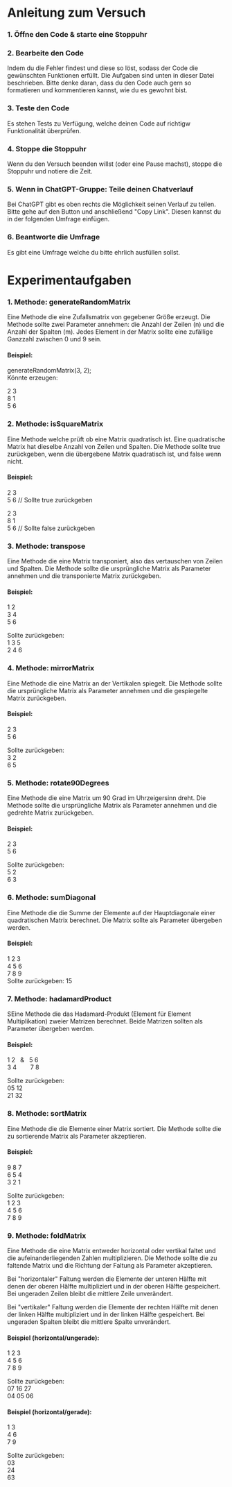 # Anleitung zum Versuch

### 1. Öffne den Code & starte eine Stoppuhr
### 2. Bearbeite den Code
Indem du die Fehler findest und diese so löst, sodass der Code die gewünschten Funktionen erfüllt. Die Aufgaben sind unten in dieser Datei beschrieben.
Bitte denke daran, dass du den Code auch gern so formatieren und kommentieren kannst, wie du es gewohnt bist.
### 3. Teste den Code
Es stehen Tests zu Verfügung, welche deinen Code auf richtigw Funktionalität überprüfen.
### 4. Stoppe die Stoppuhr
Wenn du den Versuch beenden willst (oder eine Pause machst), stoppe die Stoppuhr und notiere die Zeit.
### 5. Wenn in ChatGPT-Gruppe: Teile deinen Chatverlauf
Bei ChatGPT gibt es oben rechts die Möglichkeit seinen Verlauf zu teilen. Bitte gehe auf den Button und anschließend "Copy Link".
Diesen kannst du in der folgenden Umfrage einfügen.
### 6. Beantworte die Umfrage
Es gibt eine Umfrage welche du bitte ehrlich ausfüllen sollst.

# Experimentaufgaben

### 1. Methode: generateRandomMatrix

Eine Methode die eine Zufallsmatrix von gegebener Größe erzeugt. Die Methode sollte zwei Parameter annehmen: die Anzahl der Zeilen (n) und die Anzahl der Spalten (m). Jedes Element in der Matrix sollte eine zufällige Ganzzahl zwischen 0 und 9 sein.

#### Beispiel:
generateRandomMatrix(3, 2);<br>
Könnte erzeugen:

2 3<br>
8 1<br>
5 6

### 2. Methode: isSquareMatrix

Eine Methode welche prüft ob eine Matrix quadratisch ist. Eine quadratische Matrix hat dieselbe Anzahl von Zeilen und Spalten. Die Methode sollte true zurückgeben, wenn die übergebene Matrix quadratisch ist, und false wenn nicht.

#### Beispiel:
2 3<br>
5 6 // Sollte true zurückgeben

2 3<br>
8 1<br>
5 6 // Sollte false zurückgeben

### 3. Methode: transpose

Eine Methode die eine Matrix transponiert, also das vertauschen von Zeilen und Spalten. Die Methode sollte die ursprüngliche Matrix als Parameter annehmen und die transponierte Matrix zurückgeben.

#### Beispiel:
1 2<br>
3 4<br>
5 6<br>

Sollte zurückgeben:<br>
1 3 5<br>
2 4 6<br>

### 4. Methode: mirrorMatrix

Eine Methode die eine Matrix an der Vertikalen spiegelt. Die Methode sollte die ursprüngliche Matrix als Parameter annehmen und die gespiegelte Matrix zurückgeben.

#### Beispiel:
2 3<br>
5 6<br>

Sollte zurückgeben:<br>
3 2<br>
6 5<br>

### 5. Methode: rotate90Degrees

Eine Methode die eine Matrix um 90 Grad im Uhrzeigersinn dreht. Die Methode sollte die ursprüngliche Matrix als Parameter annehmen und die gedrehte Matrix zurückgeben.

#### Beispiel:
2 3<br>
5 6<br>

Sollte zurückgeben:<br>
5 2<br>
6 3<br>


### 6. Methode: sumDiagonal

Eine Methode die die Summe der Elemente auf der Hauptdiagonale einer quadratischen Matrix berechnet. Die Matrix sollte als Parameter übergeben werden.

#### Beispiel:

1 2 3<br>
4 5 6<br>
7 8 9<br>
Sollte zurückgeben:
15
### 7. Methode: hadamardProduct

SEine Methode die das Hadamard-Produkt (Element für Element Multiplikation) zweier Matrizen berechnet. Beide Matrizen sollten als Parameter übergeben werden.

#### Beispiel:

1 2&nbsp;&nbsp;&nbsp;&&nbsp;&nbsp;&nbsp;5 6<br>
3 4&nbsp;&nbsp;&nbsp;&nbsp;&nbsp;&nbsp;&nbsp;&nbsp;7 8<br>

Sollte zurückgeben:<br>
05 12<br>
21 32<br>
### 8. Methode: sortMatrix

Eine Methode die die Elemente einer Matrix sortiert. Die Methode sollte die zu sortierende Matrix als Parameter akzeptieren.

#### Beispiel:

9 8 7<br>
6 5 4<br>
3 2 1<br>

Sollte zurückgeben:<br>
1 2 3<br>
4 5 6<br>
7 8 9<br>
### 9. Methode: foldMatrix

Eine Methode die eine Matrix entweder horizontal oder vertikal faltet und die aufeinanderliegenden Zahlen multiplizieren. Die Methode sollte die zu faltende Matrix und die Richtung der Faltung als Parameter akzeptieren.

Bei "horizontaler" Faltung werden die Elemente der unteren Hälfte mit denen der oberen Hälfte multipliziert und in der oberen Hälfte gespeichert. Bei ungeraden Zeilen bleibt die mittlere Zeile unverändert.

Bei "vertikaler" Faltung werden die Elemente der rechten Hälfte mit denen der linken Hälfte multipliziert und in der linken Hälfte gespeichert. Bei ungeraden Spalten bleibt die mittlere Spalte unverändert.
#### Beispiel (horizontal/ungerade):

1 2 3<br>
4 5 6<br>
7 8 9<br>

Sollte zurückgeben:<br>
07 16 27<br>
04 05 06<br>

#### Beispiel (horizontal/gerade):

1 3<br>
4 6<br>
7 9<br>

Sollte zurückgeben:<br>
03<br>
24<br>
63<br>
